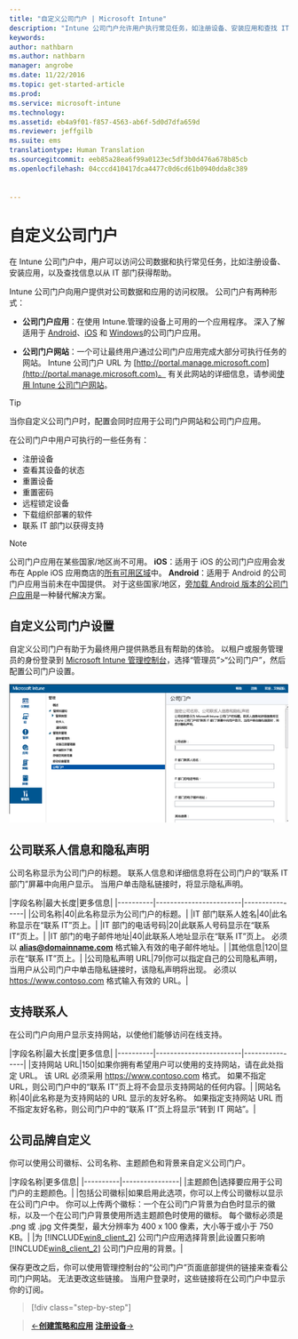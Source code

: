 ```yaml
---
title: "自定义公司门户 | Microsoft Intune"
description: "Intune 公司门户允许用户执行常见任务，如注册设备、安装应用和查找 IT 部门信息。"
keywords: 
author: nathbarn
ms.author: nathbarn
manager: angrobe
ms.date: 11/22/2016
ms.topic: get-started-article
ms.prod: 
ms.service: microsoft-intune
ms.technology: 
ms.assetid: eb4a9f01-f857-4563-ab6f-5d0d7dfa659d
ms.reviewer: jeffgilb
ms.suite: ems
translationtype: Human Translation
ms.sourcegitcommit: eeb85a28ea6f99a0123ec5df3b0d476a678b85cb
ms.openlocfilehash: 04cccd410417dca4477c0d6cd61b0940dda8c389


---
```


# <a name="customize-the-company-portal"></a>自定义公司门户
在 Intune 公司门户中，用户可以访问公司数据和执行常见任务，比如注册设备、安装应用，以及查找信息以从 IT 部门获得帮助。

Intune 公司门户向用户提供对公司数据和应用的访问权限。 公司门户有两种形式：

-   **公司门户应用**：在使用 Intune.管理的设备上可用的一个应用程序。 深入了解适用于 [Android](/Intune/EndUser/using-your-android-device-with-intune)、[iOS](/Intune/EndUser/using-your-ios-or-mac-os-x-device-with-intune) 和 [Windows](/Intune/EndUser/using-your-windows-device-with-intune)的公司门户应用。


- **公司门户网站**：一个可让最终用户通过公司门户应用完成大部分可执行任务的网站。 Intune 公司门户 URL 为 [http://portal.manage.microsoft.com](http://portal.manage.microsoft.com)。 有关此网站的详细信息，请参阅[使用 Intune 公司门户网站](/Intune/EndUser/using-the-intune-company-portal-website)。

> [!TIP]
> 当你自定义公司门户时，配置会同时应用于公司门户网站和公司门户应用。

在公司门户中用户可执行的一些任务有：

-   注册设备
-   查看其设备的状态
-   重置设备
-   重置密码
-   远程锁定设备
-   下载组织部署的软件
-   联系 IT 部门以获得支持

> [!NOTE]
> 公司门户应用在某些国家/地区尚不可用。
> __iOS__：适用于 iOS 的公司门户应用会发布在 Apple iOS 应用商店的[所有可用区域](https://go.microsoft.com/fwlink/?linkid=831284)中。
> __Android__：适用于 Android 的公司门户应用当前未在中国提供。 对于这些国家/地区，[旁加载 Android 版本的公司门户应用](https://www.microsoft.com/en-us/download/details.aspx?id=49140)是一种替代解决方案。  

## <a name="customize-company-portal-settings"></a>自定义公司门户设置
自定义公司门户有助于为最终用户提供熟悉且有帮助的体验。 以租户或服务管理员的身份登录到 [Microsoft Intune 管理控制台](https://manage.microsoft.com)，选择“管理员”&gt;“公司门户”，然后配置公司门户设置。

![admin-console-admin-workspace-comp-portal-settings](./media/companyportal.png)

## <a name="company-contact-information-and-privacy-statement"></a>公司联系人信息和隐私声明
公司名称显示为公司门户的标题。 联系人信息和详细信息将在公司门户的“联系 IT 部门”屏幕中向用户显示。 当用户单击隐私链接时，将显示隐私声明。

|字段名称|最大长度|更多信息|
    |----------|------------------------|----------------|
    |公司名称|40|此名称显示为公司门户的标题。|
    |IT 部门联系人姓名|40|此名称显示在“联系 IT”页上。|
    |IT 部门的电话号码|20|此联系人号码显示在“联系 IT”页上。|
    |IT 部门的电子邮件地址|40|此联系人地址显示在“联系 IT”页上。 必须以 **alias@domainname.com** 格式输入有效的电子邮件地址。|
    |其他信息|120|显示在“联系 IT”页上。|
    |公司隐私声明 URL|79|你可以指定自己的公司隐私声明，当用户从公司门户中单击隐私链接时，该隐私声明将出现。 必须以 https://www.contoso.com 格式输入有效的 URL。|

## <a name="support-contacts"></a>支持联系人
在公司门户向用户显示支持网站，以使他们能够访问在线支持。

|字段名称|最大长度|更多信息|
    |----------|------------------------|----------------|
    |支持网站 URL|150|如果你拥有希望用户可以使用的支持网站，请在此处指定 URL。 该 URL 必须采用 https://www.contoso.com 格式。 如果不指定 URL，则公司门户中的“联系 IT”页上将不会显示支持网站的任何内容。|
    |网站名称|40|此名称是为支持网站的 URL 显示的友好名称。 如果指定支持网站 URL 而不指定友好名称，则公司门户中的“联系 IT”页上将显示“转到 IT 网站”。|

## <a name="company-branding-customization"></a>公司品牌自定义
你可以使用公司徽标、公司名称、主题颜色和背景来自定义公司门户。

|字段名称|更多信息|
    |----------|----------------|
    |主题颜色|选择要应用于公司门户的主题颜色。|
    |包括公司徽标|如果启用此选项，你可以上传公司徽标以显示在公司门户中。 你可以上传两个徽标：一个在公司门户背景为白色时显示的徽标，以及一个在公司门户背景使用所选主题颜色时使用的徽标。 每个徽标必须是 .png 或 .jpg 文件类型，最大分辨率为 400 x 100 像素，大小等于或小于 750 KB。|
    |为 [!INCLUDE[win8_client_2](../includes/win8_client_2_md.md)] 公司门户应用选择背景|此设置只影响 [!INCLUDE[win8_client_2](../includes/win8_client_2_md.md)] 公司门户应用的背景。|


保存更改之后，你可以使用管理控制台的“公司门户”页面底部提供的链接来查看公司门户网站。 无法更改这些链接。 当用户登录时，这些链接将在公司门户中显示你的订阅。

>[!div class="step-by-step"]

>[&larr;**创建策略和应用**](.\start-with-a-paid-subscription-to-microsoft-intune-step-6.md)       [**注册设备**&rarr;](.\start-with-a-paid-subscription-to-microsoft-intune-step-8.md)  



<!--HONumber=Dec16_HO2-->


